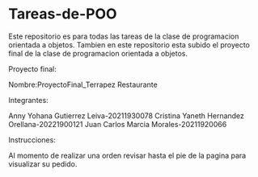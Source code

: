 # Tareas-de-POO
Este repositorio es para todas las tareas de la clase de programacion orientada a objetos.
Tambien en este repositorio esta subido el proyecto final de la clase de programacion orientada a objetos.

Proyecto final:

Nombre:ProyectoFinal_Terrapez Restaurante

Integrantes:

Anny Yohana Gutierrez Leiva-20211930078
Cristina Yaneth Hernandez Orellana-20221900121
Juan Carlos Marcia Morales-20211920066

Instrucciones:

Al momento de realizar una orden revisar hasta el pie de la pagina para visualizar su pedido. 
